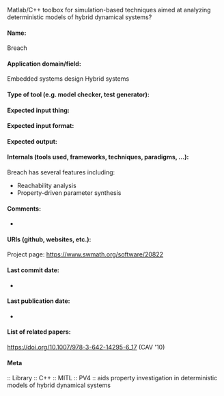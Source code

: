 Matlab/C++ toolbox for simulation-based techniques aimed at analyzing deterministic models of hybrid dynamical systems?

#### Name:
Breach

#### Application domain/field:
Embedded systems design
Hybrid systems

#### Type of tool (e.g. model checker, test generator):

#### Expected input thing:

#### Expected input format:

#### Expected output:

#### Internals (tools used, frameworks, techniques, paradigms, ...):
Breach has several features including:
- Reachability analysis
- Property-driven parameter synthesis

#### Comments:
-

#### URIs (github, websites, etc.):
Project page: https://www.swmath.org/software/20822

#### Last commit date:
-

#### Last publication date:
-

#### List of related papers:
https://doi.org/10.1007/978-3-642-14295-6_17 (CAV '10)

#### Meta
:: Library
:: C++
:: MITL
:: PV4 :: aids property investigation in deterministic models of hybrid dynamical systems